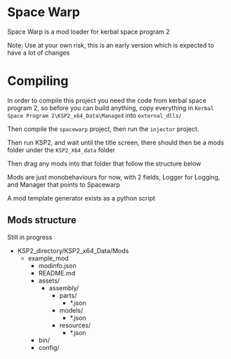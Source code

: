 # Space Warp
Space Warp is a mod loader for kerbal space program 2

Note: Use at your own risk, this is an early version which is expected to have a lot of changes
# Compiling
In order to compile this project you need the code from kerbal space program 2, so before you can build anything, copy everything in ``Kerbal Space Program 2\KSP2_x64_Data\Managed`` into ``external_dlls/``

Then compile the `spacewarp` project, then run the `injector` project.

Then run KSP2, and wait until the title screen, there should then be a mods folder under the `KSP2_X64_data` folder

Then drag any mods into that folder that follow the structure below

Mods are just monobehaviours for now, with 2 fields, Logger for Logging, and Manager that points to Spacewarp

A mod template generator exists as a python script


## Mods structure
Still in progress
* KSP2_directory/KSP2_x64_Data/Mods
  * example_mod
    * modinfo.json
    * README.md
    * assets/
      * assembly/
        * parts/
            * *.json
        * models/
            * *.json
        * resources/
            * *.json
    * bin/
    * config/


